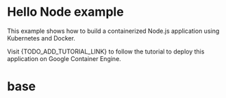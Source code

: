 # Hello Node example

This example shows how to build a containerized Node.js application using
Kubernetes and Docker.

Visit {TODO_ADD_TUTORIAL_LINK} to follow the tutorial to deploy this
application on Google Container Engine.
# base
